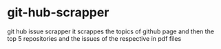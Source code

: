 # git-hub-scrapper
git hub issue scrapper
it scrappes the topics of github page and then the top 5 repositories and the issues of the respective in pdf files

